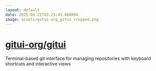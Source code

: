 ```yaml
---
layout: default
date: 2025-04-22T03:23:43.668894
image: assets/gitui-org_gitui_cropped.png
---
```


# [gitui-org/gitui](https://github.com/gitui-org/gitui)

Terminal-based git interface for managing repositories with keyboard shortcuts and interactive views
